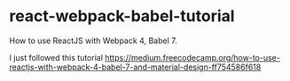# react-webpack-babel-tutorial
How to use ReactJS with Webpack 4, Babel 7. 

I just followed this tutorial https://medium.freecodecamp.org/how-to-use-reactjs-with-webpack-4-babel-7-and-material-design-ff754586f618
